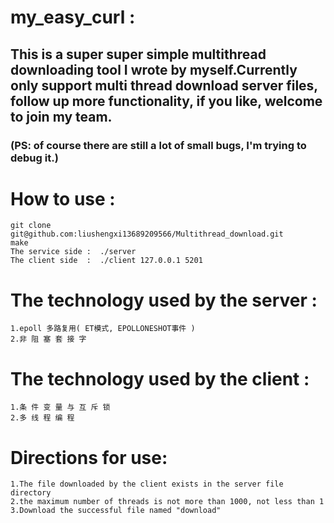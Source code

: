 # my_easy_curl :
## This is a super super simple multithread downloading tool I wrote by myself.Currently only support multi thread download server files, follow up more functionality, if you like, welcome to join my team. 
### (PS: of course there are still a lot of small bugs, I'm trying to debug it.)
# How to use :
    git clone git@github.com:liushengxi13689209566/Multithread_download.git
    make
    The service side :  ./server 
    The client side  :  ./client 127.0.0.1 5201
    
# The technology used by the server :
    1.epoll 多路复用( ET模式, EPOLLONESHOT事件 )
    2.非 阻 塞 套 接 字 
# The technology used by the client :
    1.条 件 变 量 与 互 斥 锁
    2.多 线 程 编 程  
# Directions for use: 
    1.The file downloaded by the client exists in the server file directory
    2.the maximum number of threads is not more than 1000, not less than 1
    3.Download the successful file named "download"





    

